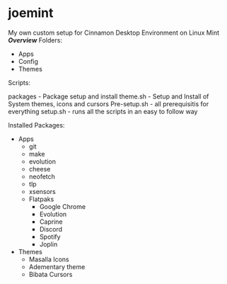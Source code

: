 # joemint
My own custom setup for Cinnamon Desktop Environment on Linux Mint
*****************Overview*****************
Folders:
- Apps
- Config
- Themes

Scripts:

packages - Package setup and install
theme.sh - Setup and Install of System themes, icons and cursors
Pre-setup.sh - all prerequisitis for everything
setup.sh - runs all the scripts in an easy to follow way

Installed Packages:
- Apps
  - git 
  - make 
  - evolution
  - cheese 
  - neofetch 
  - tlp
  - xsensors 
  - Flatpaks
     - Google Chrome
     - Evolution
     - Caprine
     - Discord
     - Spotify
     - Joplin
- Themes
  - Masalla Icons
  - Adementary theme
  - Bibata Cursors

